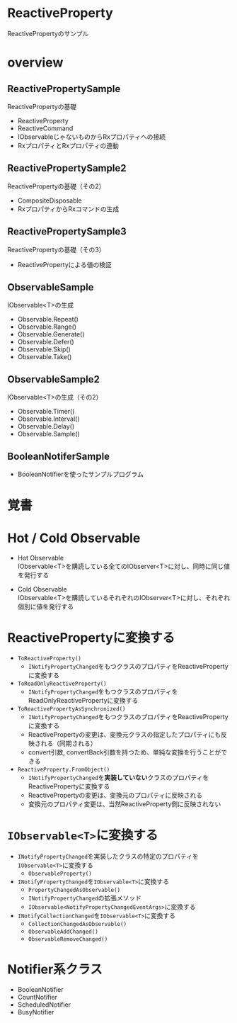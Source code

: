 # ReactiveProperty

ReactivePropertyのサンプル

# overview

## ReactivePropertySample

ReactivePropertyの基礎
- ReactiveProperty
- ReactiveCommand
- IObservable<T>じゃないものからRxプロパティへの接続
- RxプロパティとRxプロパティの連動

## ReactivePropertySample2

ReactivePropertyの基礎（その2）
- CompositeDisposable
- RxプロパティからRxコマンドの生成

## ReactivePropertySample3

ReactivePropertyの基礎（その3）
- ReactivePropertyによる値の検証

## ObservableSample

IObservable\<T\>の生成
- Observable.Repeat()
- Observable.Range()
- Observable.Generate()
- Observable.Defer()
- Observable.Skip()
- Observable.Take()

## ObservableSample2

IObservable\<T\>の生成（その2）
- Observable.Timer()
- Observable.Interval()
- Observable.Delay()
- Observable.Sample()

## BooleanNotiferSample

- BooleanNotifierを使ったサンプルプログラム

# 覚書

# Hot / Cold Observable

- Hot Observable  
    IObservable\<T\>を購読している全てのIObserver\<T\>に対し、同時に同じ値を発行する

- Cold Observable  
    IObservable\<T\>を購読しているそれぞれのIObserver\<T\>に対し、それぞれ個別に値を発行する

# ReactivePropertyに変換する

- `ToReactiveProperty()`
    - `INotifyPropertyChanged`をもつクラスのプロパティをReactivePropertyに変換する
- `ToReadOnlyReactiveProperty()`
    - `INotifyPropertyChanged`をもつクラスのプロパティをReadOnlyReactivePropertyに変換する
- `ToReactivePropertyAsSynchronized()`
    - `INotifyPropertyChanged`をもつクラスのプロパティをReactivePropertyに変換する
    - ReactivePropertyの変更は、変換元クラスの指定したプロパティにも反映される（同期される）
    - convert引数, convertBack引数を持つため、単純な変換を行うことができる
- `ReactiveProperty.FromObject()`
    - `INotifyPropertyChanged`を**実装していない**クラスのプロパティをReactivePropertyに変換する
    - ReactivePropertyの変更は、変換元のプロパティに反映される
    - 変換元のプロパティ変更は、当然ReactiveProperty側に反映されない

# `IObservable<T>`に変換する

- `INotifyPropertyChanged`を実装したクラスの特定のプロパティを`IObservable<T>`に変換する
    - `ObservableProperty()`
- `INotifyPropertyChanged`を`IObservable<T>`に変換する
    - `PropertyChangedAsObservable()`
    - `INotifyPropertyChanged`の拡張メソッド
    - `IObservable<NotifyPropertyChangedEventArgs>`に変換する
- `INotifyCollectionChanged`を`IObservable<T>`に変換する
    - `CollectionChangedAsObservable()`
    - `ObservableAddChanged()`
    - `ObservableRemoveChanged()`

# Notifier系クラス

- BooleanNotifier
- CountNotifier
- ScheduledNotifier
- BusyNotifier
